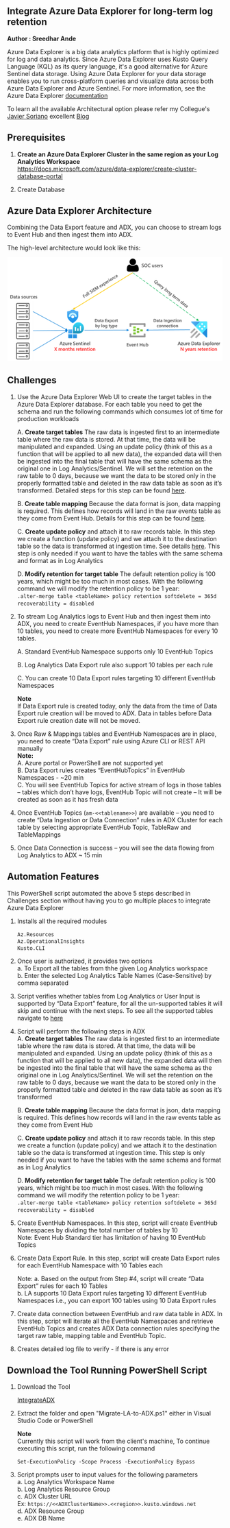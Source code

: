## Integrate Azure Data Explorer for long-term log retention
**Author : Sreedhar Ande**

Azure Data Explorer is a big data analytics platform that is highly optimized for log and data analytics. Since Azure Data Explorer uses Kusto Query Language (KQL) as its query language, it's a good alternative for Azure Sentinel data storage. Using Azure Data Explorer for your data storage enables you to run cross-platform queries and visualize data across both Azure Data Explorer and Azure Sentinel.
For more information, see the Azure Data Explorer [documentation](https://docs.microsoft.com/azure/sentinel/store-logs-in-azure-data-explorer)

To learn all the available Architectural option please refer my Collegue's [Javier Soriano](https://github.com/javiersoriano) excellent [Blog](https://techcommunity.microsoft.com/t5/azure-sentinel/using-azure-data-explorer-for-long-term-retention-of-azure/ba-p/1883947)  

## Prerequisites
1. **Create an Azure Data Explorer Cluster in the same region as your Log Analytics Workspace**  
	https://docs.microsoft.com/azure/data-explorer/create-cluster-database-portal

2. Create Database

## Azure Data Explorer Architecture

Combining the Data Export feature and ADX, you can choose to stream logs to Event Hub and then ingest them into ADX. 

The high-level architecture would look like this:

![ADXArchitecture](./images/AzureDataExplorerArchitecture.png)  

## Challenges
1. Use the Azure Data Explorer Web UI to create the target tables in the Azure Data Explorer database. For each table you need to get the schema and run the following commands which consumes lot of time for production workloads  
  
	A. **Create target tables** The raw data is ingested first to an intermediate table where the raw data is stored. At that time, the data will be manipulated and expanded. Using an update policy (think of this as a function that will be applied to all new data), the expanded data will then be ingested into the final table that will have the same schema as the original one in Log Analytics/Sentinel. We will set the retention on the raw table to 0 days, because we want the data to be stored only in the properly formatted table and deleted in the raw data table as soon as it’s transformed. Detailed steps for this step can be found [here](https://docs.microsoft.com/azure/data-explorer/ingest-data-no-code?tabs=diagnostic-metrics#create-the-target-tables).    
	
	B. **Create table mapping** Because the data format is json, data mapping is required. This defines how records will land in the raw events table as they come from Event Hub. Details for this step can be found [here](https://docs.microsoft.com/azure/data-explorer/ingest-data-no-code?tabs=diagnostic-metrics#create-table-mappings).    
	
	C. **Create update policy** and attach it to raw records table. In this step we create a function (update policy) and we attach it to the destination table so the data is transformed at ingestion time. See details [here](https://docs.microsoft.com/azure/data-explorer/ingest-data-no-code?tabs=diagnostic-metrics#create-the-update-policy-for-metric-and-log-data). This step is only needed if you want to have the tables with the same schema and format as in Log Analytics  
	
	D.  **Modify retention for target table** The default retention policy is 100 years, which might be too much in most cases. With the following command we will modify the retention policy to be 1 year:    
	```.alter-merge table <tableName> policy retention softdelete = 365d recoverability = disabled  ```  

2.	To stream Log Analytics logs to Event Hub and then ingest them into ADX, you need to create EventHub Namespaces, if you have more than 10 tables, you need to create more EventHub Namespaces for every 10 tables.  
 
	A.	Standard EventHub Namespace supports only 10 EventHub Topics  
	
	B.	Log Analytics Data Export rule also support 10 tables per each rule  
	
	C.	You can create 10 Data Export rules targeting 10 different EventHub Namespaces  
	
	**Note**  
	If Data Export rule is created today, only the data from the time of Data Export rule creation will be moved to ADX. Data in tables before Data Export rule 	    creation date will not be moved.

3.	Once Raw & Mappings tables and EventHub Namespaces are in place, you need to create “Data Export” rule using Azure CLI or REST API manually  
	**Note:**  
	A. Azure portal or PowerShell are not supported yet    
	B. Data Export rules creates “EventHubTopics” in EventHub Namespaces - ~20 min    
	C. You will see EventHub Topics for active stream of logs in those tables – tables which don’t have logs, EventHub Topic will not create – It will be created as soon as it has fresh data    

4.	Once EventHub Topics (```am-<<tablename>>```) are available – you need to create “Data Ingestion or Data Connection” rules in ADX Cluster for each table by selecting appropriate EventHub Topic, TableRaw and TableMappings    

5.	Once Data Connection is success – you will see the data flowing from Log Analytics to ADX ~ 15 min    


## Automation Features  
This PowerShell script automated the above 5 steps described in Challenges section without having you to go multiple places to integrate Azure Data Explorer

1. Installs all the required modules
	```
	Az.Resources
	Az.OperationalInsights
	Kusto.CLI
	```
2. Once user is authorized, it provides two options  
	a.	To Export all the tables from thhe given Log Analytics workspace  
	b.	Enter the selected Log Analytics Table Names (Case-Sensitive) by comma separated  
	
3. Script verifies whether tables from Log Analytics or User Input is supported by “Data Export” feature, for all the un-supported tables it will skip  and continue with the next steps. To see all the supported tables navigate to [here](https://docs.microsoft.com/en-us/azure/azure-monitor/logs/logs-data-export?tabs=portal#supported-tables)

4. Script will perform the following steps in ADX  
	A. **Create target tables** The raw data is ingested first to an intermediate table where the raw data is stored. At that time, the data will be manipulated and expanded. Using an update policy (think of this as a function that will be applied to all new data), the expanded data will then be ingested into the final table that will have the same schema as the original one in Log Analytics/Sentinel. We will set the retention on the raw table to 0 days, because we want the data to be stored only in the properly formatted table and deleted in the raw data table as soon as it’s transformed   
	
	B. **Create table mapping** Because the data format is json, data mapping is required. This defines how records will land in the raw events table as they come from Event Hub  
	
	C. **Create update policy** and attach it to raw records table. In this step we create a function (update policy) and we attach it to the destination table so the data is transformed at ingestion time. This step is only needed if you want to have the tables with the same schema and format as in Log Analytics  
	
	D.  **Modify retention for target table** The default retention policy is 100 years, which might be too much in most cases. With the following command we will modify the retention policy to be 1 year:    
	```.alter-merge table <tableName> policy retention softdelete = 365d recoverability = disabled  ```  
	
5. Create EventHub Namespaces. In this step, script will create EventHub Namespaces by dividing the total number of tables by 10  
	Note: Event Hub Standard tier has limitation of having 10 EventHub Topics  
	
6. Create Data Export Rule. In this step, script will create Data Export rules for each EventHub Namespace with 10 Tables each  

	Note:
	a.	Based on the output from Step #4, script will create “Data Export” rules for each 10 Tables  
	b.	LA supports 10 Data Export rules targeting 10 different EventHub Namespaces i.e., you can export 100 tables using 10 Data Export rules  
	
7. Create data connection between EventHub and raw data table in ADX. In this step, script will iterate all the EventHub Namespaces and retrieve EventHub Topics and creates ADX Data connection rules specifying the target raw table, mapping table and EventHub Topic.

8. Creates detailed log file to verify - if there is any error


## Download the Tool Running PowerShell Script

1. Download the Tool 

   <a id="ADX" href="https://aka.ms/Sentinel-AzureDataExplorer-Automation">IntegrateADX</a>  
 
2. Extract the folder and open "Migrate-LA-to-ADX.ps1" either in Visual Studio Code or PowerShell  

   **Note**  
   Currently this script will work from the client's machine, To continue executing this script, run the following command
   ```
   Set-ExecutionPolicy -Scope Process -ExecutionPolicy Bypass  
   ```  

3. Script prompts user to input values for the following parameters  
	a.	Log Analytics Workspace Name  
	b.	Log Analytics Resource Group  
	c.	ADX Cluster URL    
	    Ex: `https://<<ADXClusterName>>.<<region>>.kusto.windows.net`  
	d.	ADX Resource Group   
	e.	ADX DB Name  







